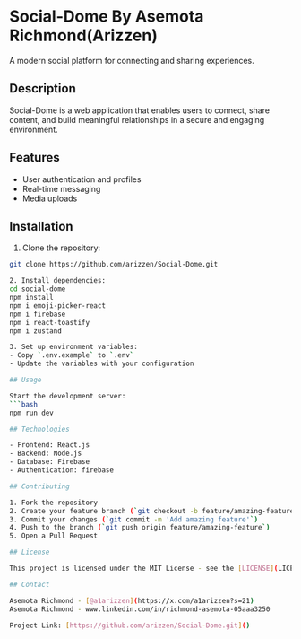 # Social-Dome By Asemota Richmond(Arizzen)

A modern social platform for connecting and sharing experiences.

## Description

Social-Dome is a web application that enables users to connect, share content, and build meaningful relationships in a secure and engaging environment.

## Features

- User authentication and profiles
- Real-time messaging
- Media uploads

## Installation

1. Clone the repository:
```bash
git clone https://github.com/arizzen/Social-Dome.git

2. Install dependencies:
cd social-dome
npm install
npm i emoji-picker-react
npm i firebase
npm i react-toastify
npm i zustand

3. Set up environment variables:
- Copy `.env.example` to `.env`
- Update the variables with your configuration

## Usage

Start the development server:
```bash
npm run dev

## Technologies

- Frontend: React.js
- Backend: Node.js
- Database: Firebase
- Authentication: firebase

## Contributing

1. Fork the repository
2. Create your feature branch (`git checkout -b feature/amazing-feature`)
3. Commit your changes (`git commit -m 'Add amazing feature'`)
4. Push to the branch (`git push origin feature/amazing-feature`)
5. Open a Pull Request

## License

This project is licensed under the MIT License - see the [LICENSE](LICENSE) file for details.

## Contact

Asemota Richmond - [@a1arizzen](https://x.com/a1arizzen?s=21)
Asemota Richmond - www.linkedin.com/in/richmond-asemota-05aaa3250

Project Link: [https://github.com/arizzen/Social-Dome.git]()
